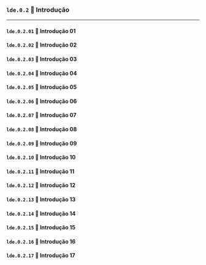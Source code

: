 ### `lde.0.2` 📑 Introdução

---

#### `lde.0.2.01` 📃 Introdução 01
#### `lde.0.2.02` 📃 Introdução 02
#### `lde.0.2.03` 📃 Introdução 03
#### `lde.0.2.04` 📃 Introdução 04
#### `lde.0.2.05` 📃 Introdução 05
#### `lde.0.2.06` 📃 Introdução 06
#### `lde.0.2.07` 📃 Introdução 07
#### `lde.0.2.08` 📃 Introdução 08
#### `lde.0.2.09` 📃 Introdução 09
#### `lde.0.2.10` 📃 Introdução 10
#### `lde.0.2.11` 📃 Introdução 11
#### `lde.0.2.12` 📃 Introdução 12
#### `lde.0.2.13` 📃 Introdução 13
#### `lde.0.2.14` 📃 Introdução 14
#### `lde.0.2.15` 📃 Introdução 15
#### `lde.0.2.16` 📃 Introdução 16
#### `lde.0.2.17` 📃 Introdução 17